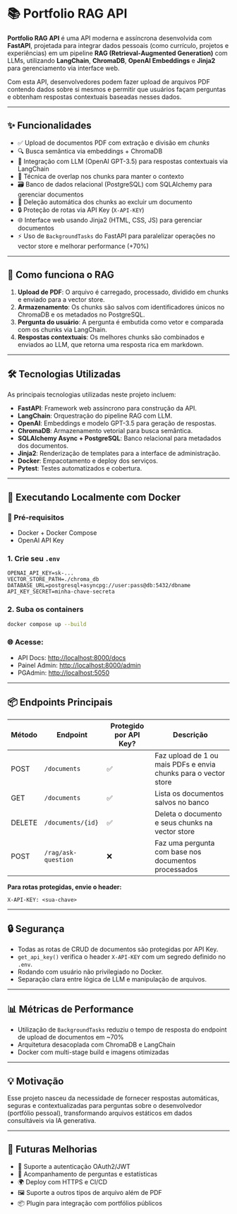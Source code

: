 # 📚 Portfolio RAG API

**Portfolio RAG API** é uma API moderna e assíncrona desenvolvida com **FastAPI**, projetada para integrar dados pessoais (como currículo, projetos e experiências) em um pipeline **RAG (Retrieval-Augmented Generation)** com LLMs, utilizando **LangChain**, **ChromaDB**, **OpenAI Embeddings** e **Jinja2** para gerenciamento via interface web.

Com esta API, desenvolvedores podem fazer upload de arquivos PDF contendo dados sobre si mesmos e permitir que usuários façam perguntas e obtenham respostas contextuais baseadas nesses dados.

---

## ✨ Funcionalidades

* ✅ Upload de documentos PDF com extração e divisão em *chunks*
* 🔍 Busca semântica via embeddings + ChromaDB
* 🤖 Integração com LLM (OpenAI GPT-3.5) para respostas contextuais via LangChain
* 🧠 Técnica de overlap nos chunks para manter o contexto
* 🗃️ Banco de dados relacional (PostgreSQL) com SQLAlchemy para gerenciar documentos
* 🚮 Deleção automática dos chunks ao excluir um documento
* 🔒 Proteção de rotas via API Key (`X-API-KEY`)
* 🌐 Interface web usando Jinja2 (HTML, CSS, JS) para gerenciar documentos
* ⚡ Uso de `BackgroundTasks` do FastAPI para paralelizar operações no vector store e melhorar performance (+70%)

---

## 🧠 Como funciona o RAG

1. **Upload de PDF**: O arquivo é carregado, processado, dividido em chunks e enviado para a vector store.
2. **Armazenamento**: Os chunks são salvos com identificadores únicos no ChromaDB e os metadados no PostgreSQL.
3. **Pergunta do usuário**: A pergunta é embutida como vetor e comparada com os chunks via LangChain.
4. **Respostas contextuais**: Os melhores chunks são combinados e enviados ao LLM, que retorna uma resposta rica em markdown.

---

## 🛠️ Tecnologias Utilizadas

As principais tecnologias utilizadas neste projeto incluem:

* **FastAPI**: Framework web assíncrono para construção da API.
* **LangChain**: Orquestração do pipeline RAG com LLM.
* **OpenAI**: Embeddings e modelo GPT-3.5 para geração de respostas.
* **ChromaDB**: Armazenamento vetorial para busca semântica.
* **SQLAlchemy Async + PostgreSQL**: Banco relacional para metadados dos documentos.
* **Jinja2**: Renderização de templates para a interface de administração.
* **Docker**: Empacotamento e deploy dos serviços.
* **Pytest**: Testes automatizados e cobertura.

---

## 🚀 Executando Localmente com Docker

### 🔧 Pré-requisitos

* Docker + Docker Compose
* OpenAI API Key

### 1. Crie seu `.env`

```env
OPENAI_API_KEY=sk-...
VECTOR_STORE_PATH=./chroma_db
DATABASE_URL=postgresql+asyncpg://user:pass@db:5432/dbname
API_KEY_SECRET=minha-chave-secreta
```

### 2. Suba os containers

```bash
docker compose up --build
```

### 🌐 Acesse:

* API Docs: [http://localhost:8000/docs](http://localhost:8000/docs)
* Painel Admin: [http://localhost:8000/admin](http://localhost:8000/admin)
* PGAdmin: [http://localhost:5050](http://localhost:5050)

---

## 📦 Endpoints Principais

| Método | Endpoint            | Protegido por API Key? | Descrição                                                       |
| ------ | ------------------- | ---------------------- | --------------------------------------------------------------- |
| POST   | `/documents`        | ✅                      | Faz upload de 1 ou mais PDFs e envia chunks para o vector store |
| GET    | `/documents`        | ✅                      | Lista os documentos salvos no banco                             |
| DELETE | `/documents/{id}`   | ✅                      | Deleta o documento e seus chunks na vector store                |
| POST   | `/rag/ask-question` | ❌                      | Faz uma pergunta com base nos documentos processados            |

**Para rotas protegidas, envie o header:**

```
X-API-KEY: <sua-chave>
```

---


## 🔒 Segurança

* Todas as rotas de CRUD de documentos são protegidas por API Key.
* `get_api_key()` verifica o header `X-API-KEY` com um segredo definido no `.env`.
* Rodando com usuário não privilegiado no Docker.
* Separação clara entre lógica de LLM e manipulação de arquivos.

---

## 📊 Métricas de Performance

* Utilização de `BackgroundTasks` reduziu o tempo de resposta do endpoint de upload de documentos em \~70%
* Arquitetura desacoplada com ChromaDB e LangChain
* Docker com multi-stage build e imagens otimizadas

---

## 💡 Motivação

Esse projeto nasceu da necessidade de fornecer respostas automáticas, seguras e contextualizadas para perguntas sobre o desenvolvedor (portfólio pessoal), transformando arquivos estáticos em dados consultáveis via IA generativa.

---

## 🧪 Futuras Melhorias

* 🔐 Suporte a autenticação OAuth2/JWT
* 🧠 Acompanhamento de perguntas e estatísticas
* 🌍 Deploy com HTTPS e CI/CD
* 🖼️ Suporte a outros tipos de arquivo além de PDF
* 📦 Plugin para integração com portfólios públicos
